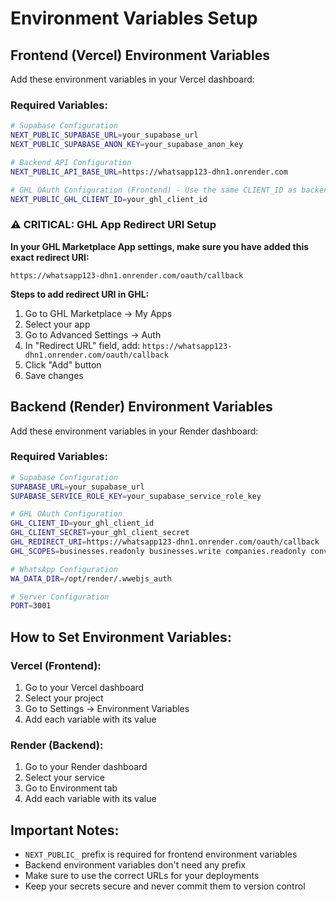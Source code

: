 # Environment Variables Setup

## Frontend (Vercel) Environment Variables

Add these environment variables in your Vercel dashboard:

### Required Variables:

```bash
# Supabase Configuration
NEXT_PUBLIC_SUPABASE_URL=your_supabase_url
NEXT_PUBLIC_SUPABASE_ANON_KEY=your_supabase_anon_key

# Backend API Configuration
NEXT_PUBLIC_API_BASE_URL=https://whatsapp123-dhn1.onrender.com

# GHL OAuth Configuration (Frontend) - Use the same CLIENT_ID as backend
NEXT_PUBLIC_GHL_CLIENT_ID=your_ghl_client_id
```

### ⚠️ CRITICAL: GHL App Redirect URI Setup

**In your GHL Marketplace App settings, make sure you have added this exact redirect URI:**

```
https://whatsapp123-dhn1.onrender.com/oauth/callback
```

**Steps to add redirect URI in GHL:**
1. Go to GHL Marketplace → My Apps
2. Select your app
3. Go to Advanced Settings → Auth
4. In "Redirect URL" field, add: `https://whatsapp123-dhn1.onrender.com/oauth/callback`
5. Click "Add" button
6. Save changes

## Backend (Render) Environment Variables

Add these environment variables in your Render dashboard:

### Required Variables:

```bash
# Supabase Configuration
SUPABASE_URL=your_supabase_url
SUPABASE_SERVICE_ROLE_KEY=your_supabase_service_role_key

# GHL OAuth Configuration
GHL_CLIENT_ID=your_ghl_client_id
GHL_CLIENT_SECRET=your_ghl_client_secret
GHL_REDIRECT_URI=https://whatsapp123-dhn1.onrender.com/oauth/callback
GHL_SCOPES=businesses.readonly businesses.write companies.readonly conversations.readonly conversations.write contacts.readonly contacts.write

# WhatsApp Configuration
WA_DATA_DIR=/opt/render/.wwebjs_auth

# Server Configuration
PORT=3001
```

## How to Set Environment Variables:

### Vercel (Frontend):
1. Go to your Vercel dashboard
2. Select your project
3. Go to Settings → Environment Variables
4. Add each variable with its value

### Render (Backend):
1. Go to your Render dashboard
2. Select your service
3. Go to Environment tab
4. Add each variable with its value

## Important Notes:

- `NEXT_PUBLIC_` prefix is required for frontend environment variables
- Backend environment variables don't need any prefix
- Make sure to use the correct URLs for your deployments
- Keep your secrets secure and never commit them to version control
